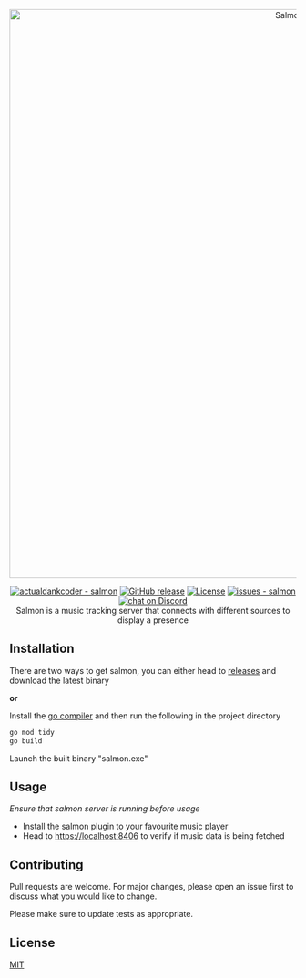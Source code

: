 <p align="center"><a href="https://github.com/actualdankcoder/salmon" target="_blank" rel="noopener noreferrer"><img width="1000" src="https://i.imgur.com/otKLIGl.png" alt="Salmon logo"></a></p>

<p align="center">
  <a href="https://github.com/actualdankcoder/salmon" title="Go to GitHub repo"><img src="https://img.shields.io/static/v1?label=actualdankcoder&message=salmon&color=blue&logo=github" alt="actualdankcoder - salmon"></a>
  <a href="https://github.com/actualdankcoder/salmon/releases/"><img src="https://img.shields.io/github/release/actualdankcoder/salmon?include_prereleases=&sort=semver&color=blue" alt="GitHub release"></a>
  <a href="#license"><img src="https://img.shields.io/badge/License-MIT-blue" alt="License"></a>
  <a href="https://github.com/actualdankcoder/salmon/issues"><img src="https://img.shields.io/github/issues/actualdankcoder/salmon" alt="issues - salmon"></a>
  <a href="https://discord.gg/2nRUM6auZM"><img src="https://img.shields.io/discord/932256432760426556?logo=discord"alt="chat on Discord"></a>
  <br/>
  Salmon is a music tracking server that connects with different sources to display a presence
</p>

## Installation

There are two ways to get salmon, you can either head to [releases](https://github.com/actualdankcoder/salmon/releases) and download the latest binary 

**or**

Install the [go compiler](https://go.dev/dl/) and then run the following in the project directory

```bash
go mod tidy
go build
```
Launch the built binary "salmon.exe"

## Usage

*Ensure that salmon server is running before usage*

- Install the salmon plugin to your favourite music player
- Head to [https://localhost:8406](https://localhost:8406) to verify if music data is being fetched

## Contributing
Pull requests are welcome. For major changes, please open an issue first to discuss what you would like to change.

Please make sure to update tests as appropriate.

## License
[MIT](https://choosealicense.com/licenses/mit/)
